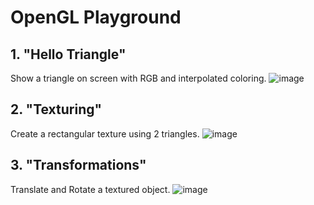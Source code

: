 # OpenGL Playground
## 1. "Hello Triangle"
Show a triangle on screen with RGB and interpolated coloring.
![image](https://image.ibb.co/bzA7iw/Hello_Triangle.png?raw=true)

## 2. "Texturing"
Create a rectangular texture using 2 triangles. 
![image](https://image.ibb.co/cu2niw/Texture_Alpha.png?raw=true)

## 3. "Transformations"
Translate and Rotate a textured object.
![image](https://image.ibb.co/eFodqb/Transformation.png?raw=true)